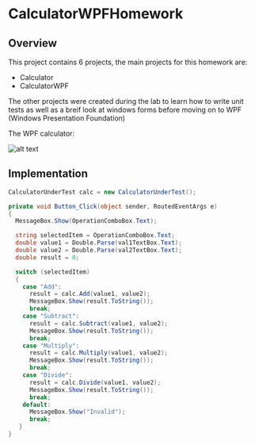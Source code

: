 # CalculatorWPFHomework
## Overview
This project contains 6 projects, the main projects for this homework are:
* Calculator
* CalculatorWPF

The other projects were created during the lab to learn how to write unit tests as well as a breif look at windows forms before moving on to WPF (Windows Presentation Foundation) 

The WPF calculator:

![alt text](https://i.imgur.com/xrtalwt.png "SimpleCalculator")

## Implementation

```csharp
CalculatorUnderTest calc = new CalculatorUnderTest();

private void Button_Click(object sender, RoutedEventArgs e)
{          
  MessageBox.Show(OperationComboBox.Text);

  string selectedItem = OperationComboBox.Text;
  double value1 = Double.Parse(val1TextBox.Text);
  double value2 = Double.Parse(val2TextBox.Text);
  double result = 0;          

  switch (selectedItem)
  {
    case "Add":
      result = calc.Add(value1, value2);
      MessageBox.Show(result.ToString());                  
      break;
    case "Subtract":
      result = calc.Subtract(value1, value2);
      MessageBox.Show(result.ToString());
      break;
    case "Multiply":
      result = calc.Multiply(value1, value2);
      MessageBox.Show(result.ToString());
      break;
    case "Divide":
      result = calc.Divide(value1, value2);
      MessageBox.Show(result.ToString());
      break;
    default:
      MessageBox.Show("Invalid");
      break;
   }
}
```
